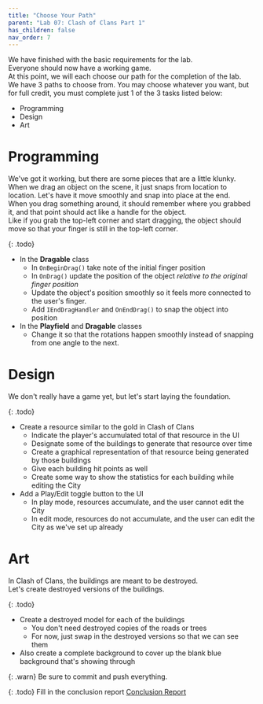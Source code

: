 ```yaml
---
title: "Choose Your Path"
parent: "Lab 07: Clash of Clans Part 1"
has_children: false
nav_order: 7
---
```


We have finished with the basic requirements for the lab.\
Everyone should now have a working game.\
At this point, we will each choose our path for the completion of the lab.\
We have 3 paths to choose from. You may choose whatever you want, but for full credit, you must complete just 1 of the 3 tasks listed below:
* Programming
* Design
* Art

# Programming
We've got it working, but there are some pieces that are a little klunky.\
When we drag an object on the scene, it just snaps from location to location. Let's have it move smoothly and snap into place at the end.\
When you drag something around, it should remember where you grabbed it, and that point should act like a handle for the object.\
Like if you grab the top-left corner and start dragging, the object should move so that your finger is still in the top-left corner.

{: .todo}
* In the **Dragable** class
	* In `OnBeginDrag()` take note of the initial finger position
	* In `OnDrag()` update the position of the object *relative to the original finger position*
	* Update the object's position smoothly so it feels more connected to the user's finger.
	* Add `IEndDragHandler` and `OnEndDrag()` to snap the object into position
* In the **Playfield** and **Dragable** classes
	* Change it so that the rotations happen smoothly instead of snapping from one angle to the next.

# Design
We don't really have a game yet, but let's start laying the foundation.

{: .todo}
* Create a resource similar to the gold in Clash of Clans
	* Indicate the player's accumulated total of that resource in the UI
	* Designate some of the buildings to generate that resource over time
	* Create a graphical representation of that resource being generated by those buildings
	* Give each building hit points as well
	* Create some way to show the statistics for each building while editing the City
* Add a Play/Edit toggle button to the UI
	* In play mode, resources accumulate, and the user cannot edit the City
	* In edit mode, resources do not accumulate, and the user can edit the City as we've set up already

# Art
In Clash of Clans, the buildings are meant to be destroyed.\
Let's create destroyed versions of the buildings.

{: .todo}
* Create a destroyed model for each of the buildings
	* You don't need destroyed copies of the roads or trees
	* For now, just swap in the destroyed versions so that we can see them
* Also create a complete background to cover up the blank blue background that's showing through

{: .warn}
Be sure to commit and push everything.

{: .todo}
Fill in the conclusion report
[Conclusion Report](https://forms.gle/F6CaTw2hqLseViQX6)